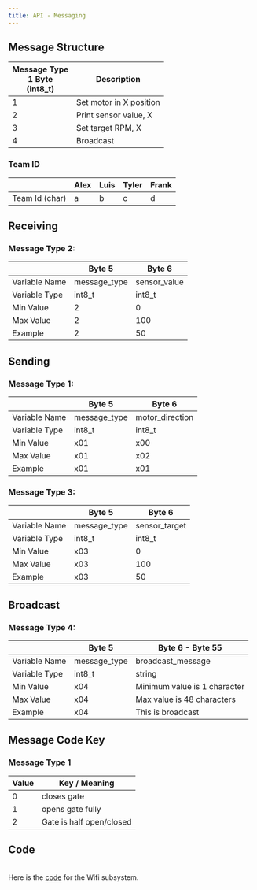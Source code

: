 ```yaml
---
title: API - Messaging
---
```

## Message Structure

| Message Type <br /> 1 Byte <br /> (int8_t)            | Description |
| --------------------------------------------- | ----------- |
|1                                              | Set motor in X position |
|2                                              | Print sensor value, X |
|3                                              | Set target RPM, X |
|4                                              | Broadcast |

### Team ID

|  | Alex | Luis | Tyler | Frank |
|--|------|------|-------|-------|
|Team Id (char) | a | b | c | d |

## Receiving

### Message Type 2:

|     | Byte 5 | Byte 6 |
|------------| --------------| ------------- |
| Variable Name | message_type | sensor_value |
|Variable Type | int8_t | int8_t |
| Min Value| 2 | 0 |
| Max Value| 2 | 100 |
| Example | 2 | 50 |

## Sending

### Message Type 1:

|   | Byte 5 | Byte 6 |
|------------| --------------| ------------- |
| Variable Name | message_type | motor_direction |
|Variable Type | int8_t | int8_t |
| Min Value| x01 | x00 |
| Max Value| x01 | x02 |
| Example | x01  | x01 |

### Message Type 3:

|     | Byte 5 | Byte 6 |
|------------| --------------| ------------- |
| Variable Name | message_type | sensor_target |
|Variable Type | int8_t | int8_t |
| Min Value| x03 | 0 |
| Max Value| x03 | 100 |
| Example | x03 | 50 |

## Broadcast

### Message Type 4:

|      | Byte 5 | Byte 6 - Byte 55 |
|------------| --------------| ------------- |
| Variable Name | message_type | broadcast_message |
|Variable Type | int8_t | string |
| Min Value| x04 | Minimum value is 1 character |
| Max Value| x04 | Max value is 48 characters |
| Example | x04 | This is broadcast |

## Message Code Key

### Message Type 1

|  Value | Key / Meaning|
|--------|--------------|
| 0 | closes gate |
| 1 | opens gate fully |
| 2 | Gate is half open/closed |

## Code

<br>Here is the [code](./subfolder/code_esp32_mqtt.zip) for the Wifi subsystem.
